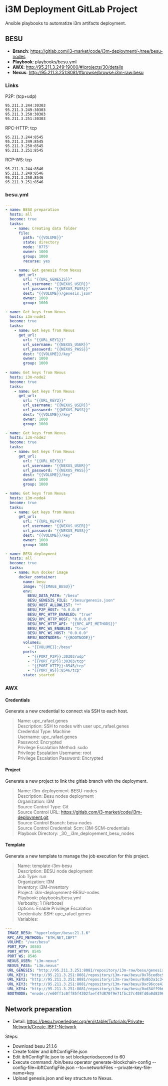 # i3M Deployment GitLab Project

Ansible playbooks to automatize i3m artifacts deployment.  

## BESU

- **Branch**: <https://gitlab.com/i3-market/code/i3m-deployment/-/tree/besu-nodes>  
- **Playbook**: playbooks/besu.yml  
- **AWX**: <http://95.211.3.249:19000/#/projects/30/details>
- **Nexus**: <http://95.211.3.251:8081/#browse/browse:i3m-raw:besu>

### Links 

P2P: (tcp+udp)  

    95.211.3.244:30303  
    95.211.3.249:30303  
    95.211.3.250:30303  
    95.211.3.251:30303  

RPC-HTTP: tcp  

    95.211.3.244:8545  
    95.211.3.249:8545  
    95.211.3.250:8545  
    95.211.3.251:8545  
  
RCP-WS: tcp

    95.211.3.244:8546  
    95.211.3.249:8546  
    95.211.3.250:8546  
    95.211.3.251:8546  

### besu.yml

```yml
---
- name: BESU preparation
  hosts: all
  become: true
  tasks:
    - name: Creating data folder       
      file:
        path: "{{VOLUME}}"
        state: directory
        mode: '0775'    
        owner: 1000
        group: 1000
        recurse: yes

    - name: Get genesis from Nexus
      get_url:
        url: "{{URL_GENESIS}}"        
        url_username: "{{NEXUS_USER}}"
        url_password: "{{NEXUS_PASS}}"
        dest: "{{VOLUME}}/genesis.json"
        owner: 1000
        group: 1000        

- name: Get keys from Nexus
  hosts: i3m-node1
  become: true
  tasks:
    - name: Get keys from Nexus
      get_url:
        url: "{{URL_KEY1}}"        
        url_username: "{{NEXUS_USER}}"
        url_password: "{{NEXUS_PASS}}"
        dest: "{{VOLUME}}/key"
        owner: 1000
        group: 1000
        
- name: Get keys from Nexus
  hosts: i3m-node2
  become: true
  tasks:
    - name: Get keys from Nexus
      get_url:
        url: "{{URL_KEY2}}"        
        url_username: "{{NEXUS_USER}}"
        url_password: "{{NEXUS_PASS}}"
        dest: "{{VOLUME}}/key"
        owner: 1000
        group: 1000

- name: Get keys from Nexus
  hosts: i3m-node3
  become: true
  tasks:
    - name: Get keys from Nexus
      get_url:
        url: "{{URL_KEY3}}"        
        url_username: "{{NEXUS_USER}}"
        url_password: "{{NEXUS_PASS}}"
        dest: "{{VOLUME}}/key"
        owner: 1000
        group: 1000

- name: Get keys from Nexus
  hosts: i3m-node4
  become: true
  tasks:
    - name: Get keys from Nexus
      get_url:
        url: "{{URL_KEY4}}"
        url_username: "{{NEXUS_USER}}"
        url_password: "{{NEXUS_PASS}}"
        dest: "{{VOLUME}}/key"
        owner: 1000
        group: 1000

- name: BESU deployment
  hosts: all
  become: true
  tasks:
    - name: Run docker image
      docker_container:
        name: besu
        image: "{{IMAGE_BESU}}"
        env:
          BESU_DATA_PATH: "/besu"
          BESU_GENESIS_FILE: "/besu/genesis.json"
          BESU_HOST_ALLOWLIST: "*"
          BESU_P2P_HOST: "0.0.0.0"
          BESU_RPC_HTTP_ENABLED: "true"
          BESU_RPC_HTTP_HOST: "0.0.0.0"
          BESU_RPC_HTTP_API: "{{RPC_API_METHODS}}"
          BESU_RPC_WS_ENABLED: "true"
          BESU_RPC_WS_HOST: "0.0.0.0"
          BESU_BOOTNODES: "{{BOOTNODE}}"
        volumes:
          - "{{VOLUME}}:/besu"
        ports:
          - "{{PORT_P2P}}:30303/udp"
          - "{{PORT_P2P}}:30303/tcp"
          - "{{PORT_HTTP}}:8545/tcp"
          - "{{PORT_WS}}:8546/tcp"
        state: started

```

### AWX

#### Credentials

Generate a new credential to connect via SSH to each host.  

> Name: upc_rafael.genes  
> Description: SSH to nodes with user upc_rafael.genes  
> Credential Type: Machine  
> Username: upc_rafael.genes  
> Password: Encrypted  
> Privilege Escalation Method: sudo  
> Privilege Escalation Username: root  
> Privilege Escalation Password: Encrypted  

#### Project

Generate a new project to link the gitlab branch with the deployment.  

> Name: i3m-deployement-BESU-nodes  
> Description: Besu nodes deployment  
> Organization: I3M  
> Source Control Type: Git  
> Source Control URL: https://gitlab.com/i3-market/code/i3m-deployment.git  
> Source Control Branch: besu-nodes  
> Source Control Credential: Scm: i3M-SCM-credentials   
> Playbook Directory: _30__i3m_deployement_besu_nodes  

#### Template

Generate a new template to manage the job execution for this project.

> Name: template-i3m-besu  
> Description: BESU node deployment  
> Job Type: run  
> Organization: I3M  
> Inventory: i3M-inventory  
> Project: i3m-deployement-BESU-nodes  
> Playbook: playbooks/besu.yml  
> Verbosity: 1 (Verbose)  
> Options: Enable Privilege Escalation  
> Credentials: SSH: upc_rafael.genes  
> Variables:  

```yml
---
 IMAGE_BESU: "hyperledger/besu:21.1.6"
 RPC_API_METHODS: "ETH,NET,IBFT"
 VOLUME: "/var/besu"
 PORT_P2P: 30303
 PORT_HTTP: 8545
 PORT_WS: 8546
 NEXUS_USER: "i3m-nexus"
 NEXUS_PASS: "i3m.nexus"
 URL_GENESIS: "http://95.211.3.251:8081/repository/i3m-raw/besu/genesis.json"
 URL_KEY1: "http://95.211.3.251:8081/repository/i3m-raw/besu/0x76cedbc9bb3954a9a692f3918453672cdbd55b0d/key"
 URL_KEY2: "http://95.211.3.251:8081/repository/i3m-raw/besu/0x8b3a1c3488d1542ca07620fd3fa3d4097b54e432/key"
 URL_KEY3: "http://95.211.3.251:8081/repository/i3m-raw/besu/0xc96cce4367bad18abb6f87fd6413505181e2f5e6/key"
 URL_KEY4: "http://95.211.3.251:8081/repository/i3m-raw/besu/0xd34ff9b692e2c78d0f80805d972d9a5188298703/key"
 BOOTNODE: "enode://e60ff1c0ff85f4302faef47d870f9e71fbc27c408fd0a0d83965831a774b1c48c759326497f5f16e376380856ad549e35245c0f78af5d6d1dc4bcda014b5bccc@95.211.3.244:30303?discport=30303"
```

## Network preparation

- Detail: <https://besu.hyperledger.org/en/stable/Tutorials/Private-Network/Create-IBFT-Network>

Steps:
 - Download besu 21.1.6
 - Create folder and ibftConfigFile.json
 - Edit ibftConfigFile.json to set blockperiodsecond to 60
 - Execute command: /bin/besu operator generate-blockchain-config --config-file=ibftConfigFile.json --to=networkFiles --private-key-file-name=key
 - Upload genesis.json and key structure to Nexus.
 
